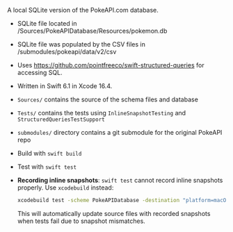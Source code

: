 A local SQLite version of the PokeAPI.com database. 
- SQLite file located in /Sources/PokeAPIDatabase/Resources/pokemon.db
- SQLite file was populated by the CSV files in /submodules/pokeapi/data/v2/csv
- Uses https://github.com/pointfreeco/swift-structured-queries for accessing SQL.
- Written in Swift 6.1 in Xcode 16.4.
- `Sources/` contains the source of the schema files and database
- `Tests/` contains the tests using `InlineSnapshotTesting` and `StructuredQueriesTestSupport`
- `submodules/` directory contains a git submodule for the original PokeAPI repo

- Build with `swift build`
- Test with `swift test`
- **Recording inline snapshots**: `swift test` cannot record inline snapshots properly. Use `xcodebuild` instead:
  ```bash
  xcodebuild test -scheme PokeAPIDatabase -destination "platform=macOS,arch=arm64"
  ```
  This will automatically update source files with recorded snapshots when tests fail due to snapshot mismatches.